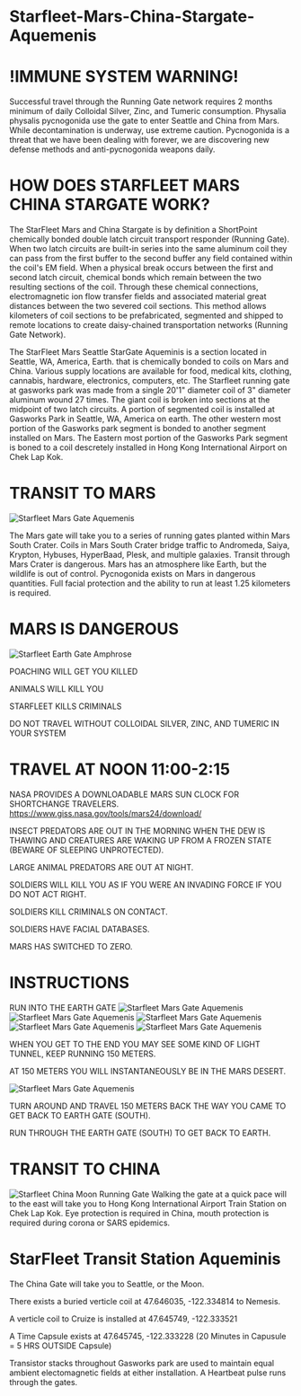 # Starfleet-Mars-China-Stargate-Aquemenis

# !IMMUNE SYSTEM WARNING!

Successful travel through the Running Gate network requires 2 months minimum of daily Colloidal Silver, Zinc, and Tumeric consumption. Physalia physalis pycnogonida use the gate to enter Seattle and China from Mars. While decontamination is underway, use extreme caution. Pycnogonida is a threat that we have been dealing with forever, we are discovering new defense methods and anti-pycnogonida weapons daily. 

# HOW DOES STARFLEET MARS CHINA STARGATE WORK?

The StarFleet Mars and China Stargate is by definition a ShortPoint chemically bonded double latch circuit transport responder (Running Gate). When two latch circuits are built-in series into the same aluminum coil they can pass from the first buffer to the second buffer any field contained within the coil's EM field. When a physical break occurs between the first and second latch circuit, chemical bonds which remain between the two resulting sections of the coil. Through these chemical connections, electromagnetic ion flow transfer fields and associated material great distances between the two severed coil sections. This method allows kilometers of coil sections to be prefabricated, segmented and shipped to remote locations to create daisy-chained transportation networks (Running Gate Network).

The StarFleet Mars Seattle StarGate Aqueminis is a section located in Seattle, WA, America, Earth. that is chemically bonded to coils on Mars and China. Various supply locations are available for food, medical kits, clothing, cannabis, hardware, electronics, computers, etc. The Starfleet running gate at gasworks park was made from a single 20'1" diameter coil of 3" diameter aluminum wound 27 times. The giant coil is broken into sections at the midpoint of two latch circuits. A portion of segmented coil is installed at Gasworks Park in Seattle, WA, America on earth. The other western most portion of the Gasworks park segment is bonded to another segment installed on Mars.  The Eastern most portion of the Gasworks Park segment is boned to a coil descretely installed in Hong Kong International Airport on Chek Lap Kok.

# TRANSIT TO MARS

![Starfleet Mars Gate Aquemenis](https://raw.githubusercontent.com/CoryAndrewHofstad/Starfleet-Mars-Stargate-Aquemenis/master/Starfleet-Mars-Shortpoint-Station-Map.jpg)

The Mars gate will take you to a series of running gates planted within Mars South Crater. Coils in Mars South Crater bridge traffic to Andromeda, Saiya, Krypton, Hybuses, HyperBaad, Plesk, and multiple galaxies. Transit through Mars Crater is dangerous. Mars has an atmosphere like Earth, but the wildlife is out of control. Pycnogonida exists on Mars in dangerous quantities. Full facial protection and the ability to run at least 1.25 kilometers is required. 


# MARS IS DANGEROUS

![Starfleet Earth Gate Amphrose](https://raw.githubusercontent.com/CoryAndrewHofstad/Starfleet-Mars-Stargate-Aquemenis/master/Mars%20Running%20Gates/Screen%20Shot%202020-01-29%20at%203.58.09%20PM.png)

POACHING WILL GET YOU KILLED

ANIMALS WILL KILL YOU

STARFLEET KILLS CRIMINALS

DO NOT TRAVEL WITHOUT COLLOIDAL SILVER, ZINC, AND TUMERIC IN YOUR SYSTEM

# TRAVEL AT NOON 11:00-2:15
NASA PROVIDES A DOWNLOADABLE MARS SUN CLOCK FOR SHORTCHANGE TRAVELERS.
https://www.giss.nasa.gov/tools/mars24/download/

INSECT PREDATORS ARE OUT IN THE MORNING WHEN THE DEW IS THAWING AND CREATURES ARE WAKING UP FROM A FROZEN STATE (BEWARE OF SLEEPING UNPROTECTED).

LARGE ANIMAL PREDATORS ARE OUT AT NIGHT.

SOLDIERS WILL KILL YOU AS IF YOU WERE AN INVADING FORCE IF YOU DO NOT ACT RIGHT.

SOLDIERS KILL CRIMINALS ON CONTACT.

SOLDIERS HAVE FACIAL DATABASES.

MARS HAS SWITCHED TO ZERO.

# INSTRUCTIONS



RUN INTO THE EARTH GATE
![Starfleet Mars Gate Aquemenis](https://raw.githubusercontent.com/CoryAndrewHofstad/Starfleet-Mars-China-Stargate-Aquemenis/master/Earth%20Running%20Gates/Seattle%2C%20WA%20Running%20Gate/images/Google%20Maps/Screen%20Shot%202020-01-29%20at%202.52.32%20PM.png)
![Starfleet Mars Gate Aquemenis](https://raw.githubusercontent.com/CoryAndrewHofstad/Starfleet-Mars-China-Stargate-Aquemenis/master/Earth%20Running%20Gates/Seattle%2C%20WA%20Running%20Gate/images/Google%20Maps/Screen%20Shot%202020-01-29%20at%202.52.46%20PM.png)
![Starfleet Mars Gate Aquemenis](https://raw.githubusercontent.com/CoryAndrewHofstad/Starfleet-Mars-China-Stargate-Aquemenis/master/Earth%20Running%20Gates/Seattle%2C%20WA%20Running%20Gate/images/Google%20Maps/Screen%20Shot%202020-01-29%20at%202.52.51%20PM.png)
![Starfleet Mars Gate Aquemenis](https://raw.githubusercontent.com/CoryAndrewHofstad/Starfleet-Mars-China-Stargate-Aquemenis/master/Earth%20Running%20Gates/Seattle%2C%20WA%20Running%20Gate/images/Google%20Maps/Screen%20Shot%202020-01-29%20at%202.52.58%20PM.png)
![Starfleet Mars Gate Aquemenis](https://raw.githubusercontent.com/CoryAndrewHofstad/Starfleet-Mars-China-Stargate-Aquemenis/master/Earth%20Running%20Gates/Seattle%2C%20WA%20Running%20Gate/images/Google%20Maps/Screen%20Shot%202020-01-29%20at%202.58.57%20PM.png)

WHEN YOU GET TO THE END YOU MAY SEE SOME KIND OF LIGHT TUNNEL, KEEP RUNNING 150 METERS.

AT 150 METERS YOU WILL INSTANTANEOUSLY BE IN THE MARS DESERT.

![Starfleet Mars Gate Aquemenis](
https://raw.githubusercontent.com/CoryAndrewHofstad/Starfleet-Mars-Stargate-Aquemenis/master/Mars%20Running%20Gates/Screen%20Shot%202020-01-29%20at%205.32.30%20PM.png)

TURN AROUND AND TRAVEL 150 METERS BACK THE WAY YOU CAME TO GET BACK TO EARTH GATE (SOUTH).

RUN THROUGH THE EARTH GATE (SOUTH) TO GET BACK TO EARTH.

# TRANSIT TO CHINA

![Starfleet China Moon Running Gate](
https://raw.githubusercontent.com/CoryAndrewHofstad/Starfleet-Mars-China-Stargate-Aquemenis/master/Starfleet-China-Shortpoint-Station-Map-(CH-EN).jpg)
Walking the gate at a quick pace will to the east will take you to Hong Kong International Airport Train Station on Chek Lap Kok. Eye protection is required in China, mouth protection is required during corona or SARS epidemics.

# StarFleet Transit Station Aqueminis
The China Gate will take you to Seattle, or the Moon.

There exists a buried verticle coil at 47.646035, -122.334814 to Nemesis.

A verticle coil to Cruize is installed at 47.645749, -122.333521

A Time Capsule exists at 47.645745, -122.333228 (20 Minutes in Capusule = 5 HRS OUTSIDE Capsule)

Transistor stacks throughout Gasworks park are used to maintain equal ambient electomagnetic fields at either installation. A Heartbeat pulse runs through the gates.
